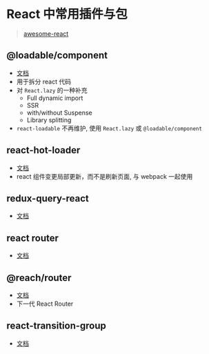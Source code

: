 # React 中常用插件与包

> [awesome-react](https://github.com/enaqx/awesome-react)

## @loadable/component

+ [文档](https://loadable-components.com/docs/getting-started/)
+ 用于拆分 react 代码
+ 对 `React.lazy` 的一种补充
  + Full dynamic import
  + SSR
  + with/without Suspense
  + Library splitting
+ `react-loadable` 不再维护, 使用 `React.lazy` 或 `@loadable/component`

## react-hot-loader

+ [文档](http://gaearon.github.io/react-hot-loader/getstarted/)
+ react 组件变更局部更新，而不是刷新页面, 与 webpack 一起使用

## redux-query-react

+ [文档](https://amplitude.github.io/redux-query/docs/getting-started)

## react router

+ [文档](https://reacttraining.com/react-router/web/guides/quick-start)

## @reach/router

+ [文档](https://reach.tech/router)
+ 下一代 React Router

## react-transition-group

+ [文档](https://reactcommunity.org/react-transition-group/)
